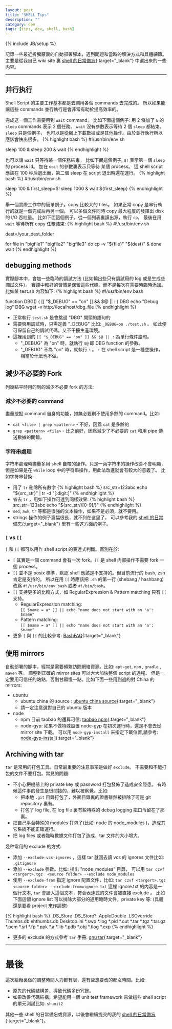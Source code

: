 ```yaml
---
layout: post
title: "SHELL Tips"
description: ""
category: dev
tags: [tips, dev, shell, bash]
---
```

{% include JB/setup %}

記錄一些最近折騰厰裏的自動部署腳本，遇到問題和當時的解決方式和具體細節。
主要是從我自己 wiki site 
裏 [shell 的日常備忘](http://xj-labs.net/dev/shell.html){:target="_blank"} 中選出來的一些内容。

----

## 并行执行

Shell Script 的主要工作基本都是去調用各個 commands 去完成的。
所以如果能讓這些 commands 並行執行是會非常有助於提高效率的。

完成这一個工作需要用到 `wait` command。
比如下面這個例子: 用 2 條加了 `&` 的 `sleep` commands 表示 2 個任務。 
`wait` 沒有參數表示等待 2 個 `sleep` 都結束。`sleep` 只是個例子， 
也可以是從網上下載數據或是其他操作。由於並行執行所以應該會快出很多。
{% highlight bash %}
#!/usr/bin/env sh

sleep 100 &
sleep 200 &
wait
{% endhighlight %}

也可以讓 `wait` 只等待某一個任務結束。
比如下面這個例子, `$!` 表示第一個 `sleep` 的 process id。
加在 `wait` 的參數裏表示只等待 某個 process。
這 shell script 應該在 100 秒后退出而，第二個 sleep 在 script 退出時還在運行。
{% highlight bash %}
#!/usr/bin/env sh

sleep 100 &
first_sleep=$!
sleep 1000 &
wait ${first_sleep}
{% endhighlight %}

舉一個實際工作中的簡單例子。copy 比較大的 files。
如果正常 copy 是串行執行的就是一個完成后再另一個。 
可以多個文件同時 copy 最大程度的發揮出 disk 的 I/O 吞吐量。
比如下面這個例子，從一個列表裏讀出源，執行 `cp`，
最後在用 `wait` 等待所有 copy 任務結束:
{% highlight bash %}
#!/usr/bin/env sh

dest=/your_dest_folder
 
for file in "bigfile1" "bigfile2" "bigfile3"
do
    cp -v "${file}" "${dest}" &
done
wait
{% endhighlight %}

## debugging methods

實際腳本中，會加一些臨時的調試方法 (比如輸出些只有調試用的 log 或是生成些調試文件）。 
實踐中較好的習慣是保留這些代碼。而不是每次在需要時臨時添加。比如某 test.sh 内容如下:
{% highlight bash %}
#!/usr/bin/env bash

function DBG()
{
    [[ "$_DEBUG" == "on" ]] && $@ || :
}
DBG echo "Debug log"
DBG wget -v http://localhost/dbg_file
{% endhighlight %}

* 正常執行 `test.sh`  是會跳過 "DBG" 開頭的語句的
* 需要啓用調試時，只需定義 "_DEBUG" 比如: `_DEBUG=on ./test.sh` 。
  如此便可保留自己的調試代碼，又不干擾生産環境。
* 這裡用到的 `[[ "$_DEBUG" == "on" ]] && $@ || :` 為單行條件語句。
  - "_DEBUG" 為 "on" 時，就執行 `$@` 即 DBG function 的參數。
  - "_DEBUG" 不為 "on" 時，就執行 `:` 。 `:` 在 shell script 是一種空操作，相當於什麽也不做。

## 減少不必要的 Fork

列幾點平時用的到的減少不必要 fork 的方法:

### 減少不必要的 command
盡量挖掘 command 自身的功能，如無必要則不使用多餘的 command。比如:

- `cat <file> | grep <pattern>` - 不好，因爲 `cat` 是多餘的
- `grep <pattern> <file>` - 比之前好，因爲減少了不必要的 `cat` 和用 pipe 傳送數據的開銷。

### 字符串處理

字符串處理時盡量多用 shell 自帶的操作。只是一兩字符串的操作改善不會明顯，
但是如果是在 `while` loop 中的字符串操作，用此法改進就會有較大的意義了。
比如字符串替換: 

- 用了 `tr` 刪除所有數字
{% highlight bash %}
src_str=123abc
echo "${src_str}" |  tr -d   "[:digit:]"
{% endhighlight %}
- 省去 `tr` ，用如下操作可達到同樣效果:
{% highlight bash %}
src_str=123abc
echo "${src_str//[0-9]/}"
{% endhighlight %}
- `sed`, `awk`, `tr` 等都是很強的文本操作，如果不是必須，就不要用。
- strings 操作的例子篇幅很長，就不列在这里了，
  可以參考我的 [shell 的日常備忘](http://xj-labs.net/dev/shell.html){:target="_blank"}  里有一些这方面的例子。

### `[` vs `[[`
`[` 和 `[[` 都可以用作 shell script 的表達式判斷。區別在於:

- `[` 其實是一個 command 會有一次 fork。`[[` 是 shell 内部操作不需要 fork 一個 process。
- `[[` 並不是 posix 標準，默認 shell 應該是不支持的。但目前流行的 bash, zsh 肯定是支持的。
  所以在用 `[[` 時應該把 `.sh` 的第一行 (shebang / hashbang) 改爲 `#!/usr/bin/env bash` 
   或者 `#!/bin/bash`。
- `[[` 支持更多的比較方式，如 RegularExpression & Pattern  matching 只有 `[[` 支持。
  * RegularExpression matching: <br>
    `[[ $name = a* ]] || echo "name does not start with an 'a': $name"`
  * Pattern matching: <br>
    `[[ $name = a* ]] || echo "name does not start with an 'a': $name"`
- 更多 `[` 與 `[[` 的比較參考:  [BashFAQ](http://mywiki.wooledge.org/BashFAQ/031){:target="_blank"} 

## 使用 mirrors 
自動部署的腳本，經常是需要頻繁訪問網絡資源。比如: `apt-get`, `npm` , `gradle` , `maven` 等。
調整到正確的 mirror sites 可以大大加快整個 script 的過程。 
但是一定要用可信任的站點，否則甘願慢一點。比如下面一些用到過的對 China 的 mirrors:

* ubuntu 
  - ubuntu china 的 source : [ubuntu china source](http://wiki.ubuntu.com.cn/%E6%BA%90%E5%88%97%E8%A1%A8){:target="_blank"} 
  - 請一定注意選對自己的 ubuntu 版本
* node
  - npm 目前 taobao 的還算可信: [taobao npm](http://npm.taobao.org/){:target="_blank"} 
  - node-gyp: 如果不做特殊設置 node-gyp 在初次運行時，還是不會去從 mirror site 下載。
    可以用 `node-gyp-install` 來指定下載位置,請參考: [node-gyp-install](https://github.com/mafintosh/node-gyp-install){:target="_blank"} 

## Archiving with tar

`tar` 是常用的打包工具。日常最重要的注意事項是做好 `exclude`。
不需要和不能打包的文件不要打包。常見的問題:  

* 不小心把機器上的 private key 或 password 打包發佈了造成安全隱患。
  有時候這件事的發生是很間接的，難以被察覺。比如: 
  - 把本地 `.git` 目錄打包了，外面目錄裏的證書雖然被排除了可是 git repository 裏有。
  - 打包了 log file, 在 log file 裏有些特殊的 debug logging 把口令留在了那裏。
* 把自己平台特殊的 modules 打包了(比如: node 的 node_modules )，造成其它系統不能正確運行。
* 把 log files 或者臨時數據文件打包了造成，tar 文件的大小增大。

幾种常用的 exclude 的方式: 

* 添加 `--exclude-vcs-ignores` ，這樣 tar 就回去讀 vcs 的 ignores 文件比如: `.gitignore`
* 添加 `--exclude` 參數。比如: 排出 "node_modules" 目錄，
  可以用 `tar czvf <targert>.tgz  <source folder> --exclude node_modules`
* 使用 `--exclude-from` 指定 ignore 配置文件，比如: 
  `tar czvf <targert>.tgz  <source folder> --exclude-from=ignore.txt` 
  這裡 ignore.txt 的内容是一個行文本, `tar` 會讀入這個文本，符合表達式的文件會被直接 exclude 。
  比如下面這個 ignore list 可以排除大部分的通用臨時文件，private key 等: (具體還是要看 project 來作調整)

{% highlight bash %}
.DS_Store
.DS_Store?
.AppleDouble
.LSOverride
Thumbs.db
ehthumbs.db
Desktop.ini
*.swp
*.log
*.pid
*.out
*.tar
*.tgz
*.tar.gz
*.pem
*.srl
*.fp
*.ppk
*.a
*.lib
*.pdb
*.obj
*.tlog
*.exp
{% endhighlight %}

* 更多的 exclude 的方式參考 `tar` 手冊: [gnu tar](http://www.gnu.org/software/tar/manual/html_section/tar_49.html){:target="_blank"} 

----

# 最後

這次給厰裏做的調整時間人力都有限，還有些想要改的都沒時間。比如:

* 原先的代碼結構差，導致代碼多份冗餘。
* 如果改善代碼結構。希望能用一個 unit test framework 
  來做這些 shell script 的單元測試比如: `shunit2`

其他一些 shell 的日常備忘或資源，以後會繼續提交的我的 
[shell 的日常備忘](http://xj-labs.net/dev/shell.html){:target="_blank"}。 


